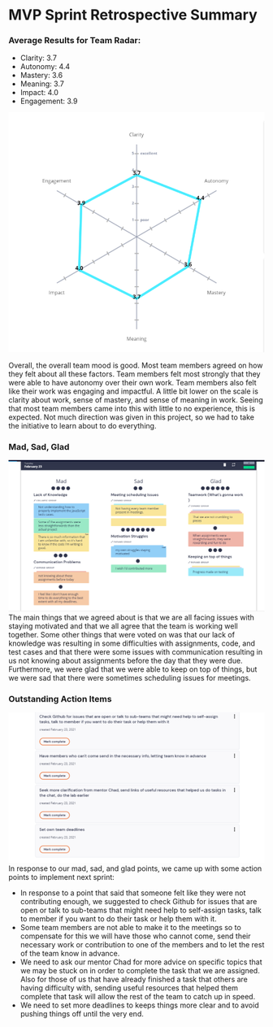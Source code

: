 # MVP Sprint Retrospective Summary

### Average Results for Team Radar:
- Clarity: 3.7
- Autonomy: 4.4
- Mastery: 3.6
- Meaning: 3.7
- Impact: 4.0
- Engagement: 3.9

![avg](averages-retrium.PNG)



Overall, the overall team mood is good. Most team members agreed on how they felt about all these factors. Team members felt most strongly that they were able to have autonomy over their own work. Team members also felt like their work was engaging and impactful. A little bit lower on the scale is clarity about work, sense of mastery, and sense of meaning in work. Seeing that most team members came into this with little to no experience, this is expected. Not much direction was given in this project, so we had to take the initiative to learn about to do everything. 

### Mad, Sad, Glad
![madsadglad](madsadglad.png)
The main things that we agreed about is that we are all facing issues with staying motivated and that
we all agree that the team is working well together. Some other things that were voted on was that
our lack of knowledge was resulting in some difficulties with assignments, code, and test cases and that there were some issues with communication resulting in us not knowing about assignments before the day that they were due. Furthermore, we were glad that we were able to keep on top of things, but we were
sad that there were sometimes scheduling issues for meetings.


### Outstanding Action Items
![](outstanding-action-items.PNG)
In response to our mad, sad, and glad points, we came up with some action points to implement next sprint:
* In response to a point that said that someone felt like they were not contributing enough, we suggested to check Github for issues that are open or talk to sub-teams that might need help to self-assign tasks, talk to member if you want to do their task or help them with it. 
*  Some team members are not able to make it to the meetings so to compensate for this we will have those who cannot come, send their necessary work or contribution to one of the members and to let the rest of the team know in advance.
*  We need to ask our mentor Chad for more advice on specific topics that we may be stuck on in order to complete the task that we are assigned. Also for those of us that have already finished a task that others are having difficulty with, sending useful resources that helped them complete that task will allow the rest of the team to catch up in speed.
*  We need to set more deadlines to keeps things more clear and to avoid pushing things off until the very end.


